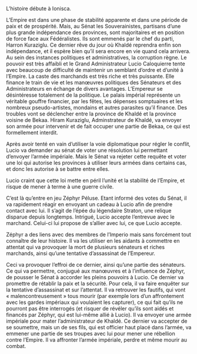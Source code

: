 L’histoire débute à Ionisca.

L’Empire est dans une phase de stabilité apparente et dans une période de paix et de prospérité. Mais, au Sénat les Souverainistes, partisans d’une plus grande indépendance des provinces, sont majoritaires et en position de force face aux Fédéralistes. Ils sont emmenés par le chef du parti, Harron Kuraziglu. Ce dernier rêve du jour où Khaldé reprendra enfin son indépendance, et il espère bien qu’il sera encore en vie quand cela arrivera. Au sein des instances politiques et administratives, la corruption règne. Le pouvoir est très affaibli et le Grand Administrateur Lucio Caloquierre tente avec beaucoup de difficulté de maintenir un semblant d’ordre et d’unité à l’Empire. La caste des marchands est très riche et très puissante. Elle finance le train de vie et les manœuvres politiques des Sénateurs et des Administrateurs en échange de divers avantages. L’Empereur se désintéresse totalement de la politique. Le palais impérial représente un véritable gouffre financier, par les fêtes, les dépenses somptuaires et les nombreux pseudo-artistes, mondains et autres parasites qu’il finance.
Des troubles vont se déclencher entre la province de Khaldé et la province voisine de Bekaa. Hiram Kuraziglu, Adminstrateur de Khaldé, va envoyer son armée pour intervenir et de fait occuper une partie de Bekaa, ce qui est formellement interdit.

Après avoir tenté en vain d’utiliser la voie diplomatique pour régler le conflit, Lucio va demander au sénat de voter une résolution lui permettant d’envoyer l’armée impériale. Mais le Sénat va rejeter cette requête et voter une loi qui autorise les provinces à utiliser leurs armées dans certains cas, et donc les autorise à se battre entre elles.

Lucio craint que cette loi mette en péril l’unité et la stabilité de l’Empire, et risque de mener à terme à une guerre civile.

C’est là qu’entre en jeu Zéphyr Péluse. Etant informé des votes du Sénat, il va rapidement réagir en envoyant un cadeau à Lucio afin de prendre contact avec lui. Il s’agit de l’épée du légendaire Straton, une relique disparue depuis longtemps. Intrigué, Lucio accepte l’entrevue avec le marchand. Celui-ci lui propose de s’allier avec lui, ce que Lucio accepte.

Zéphyr a des liens avec des membres de l’Imperio mais sans forcément tout connaître de leur histoire. Il va les utiliser en les aidants à commettre en attentat qui va provoquer la mort de plusieurs sénateurs et riches marchands, ainsi qu’une tentative d’assassinat de l’Empereur.

Ceci va provoquer l’effroi de ce dernier, ainsi qu’une partie des sénateurs. Ce qui va permettre, conjugué aux manœuvres et à l’influence de Zéphyr, de pousser le Sénat à accorder les pleins pouvoirs à Lucio.
Ce dernier va promettre de rétablir la paix et la sécurité. Pour cela, il va faire enquêter sur la tentative d’assassinat et sur l’attentat. Il va retrouver les fautifs, qui vont « malencontreusement » tous mourir (par exemple lors d’un affrontement avec les gardes impériaux qui voulaient les capturer), ce qui fait qu’ils ne pourront pas être interrogés (et risquer de révéler qu’ils sont aidés et financés par Zéphyr, qui est lui-même allié à Lucio). Il va envoyer une armée impériale pour mater l’administrateur de Khaldé. Ce dernier va accepter de se soumettre, mais un de ses fils, qui est officier haut placé dans l’armée, va emmener une partie de ses troupes avec lui pour mener une rébellion contre l’Empire. Il va affronter l’armée impériale, perdre et même mourir au combat.
